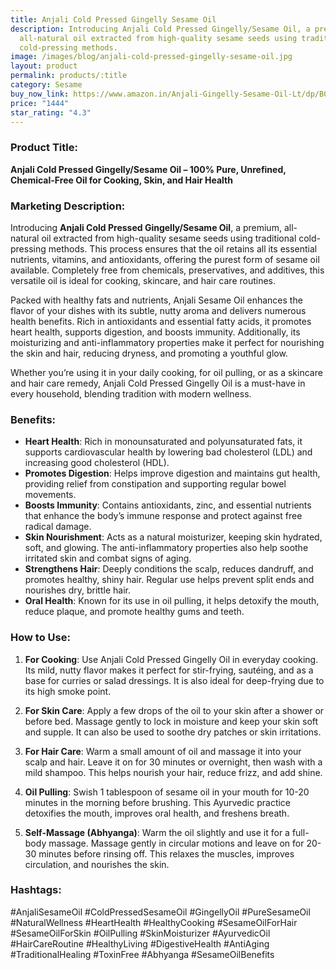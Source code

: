 ```yaml
---
title: Anjali Cold Pressed Gingelly Sesame Oil
description: Introducing Anjali Cold Pressed Gingelly/Sesame Oil, a premium,
  all-natural oil extracted from high-quality sesame seeds using traditional
  cold-pressing methods.
image: /images/blog/anjali-cold-pressed-gingelly-sesame-oil.jpg
layout: product
permalink: products/:title
category: Sesame
buy_now_link: https://www.amazon.in/Anjali-Gingelly-Sesame-Oil-Lt/dp/B0837ST4ST/ref=sr_1_2_sspa?crid=A4KOR1T28SZX&tag=ayushmonk-21
price: "1444"
star_rating: "4.3"
---
```

### Product Title:
**Anjali Cold Pressed Gingelly/Sesame Oil – 100% Pure, Unrefined, Chemical-Free Oil for Cooking, Skin, and Hair Health**

### Marketing Description:
Introducing **Anjali Cold Pressed Gingelly/Sesame Oil**, a premium, all-natural oil extracted from high-quality sesame seeds using traditional cold-pressing methods. This process ensures that the oil retains all its essential nutrients, vitamins, and antioxidants, offering the purest form of sesame oil available. Completely free from chemicals, preservatives, and additives, this versatile oil is ideal for cooking, skincare, and hair care routines.

Packed with healthy fats and nutrients, Anjali Sesame Oil enhances the flavor of your dishes with its subtle, nutty aroma and delivers numerous health benefits. Rich in antioxidants and essential fatty acids, it promotes heart health, supports digestion, and boosts immunity. Additionally, its moisturizing and anti-inflammatory properties make it perfect for nourishing the skin and hair, reducing dryness, and promoting a youthful glow.

Whether you’re using it in your daily cooking, for oil pulling, or as a skincare and hair care remedy, Anjali Cold Pressed Gingelly Oil is a must-have in every household, blending tradition with modern wellness.

### Benefits:
- **Heart Health**: Rich in monounsaturated and polyunsaturated fats, it supports cardiovascular health by lowering bad cholesterol (LDL) and increasing good cholesterol (HDL).
- **Promotes Digestion**: Helps improve digestion and maintains gut health, providing relief from constipation and supporting regular bowel movements.
- **Boosts Immunity**: Contains antioxidants, zinc, and essential nutrients that enhance the body’s immune response and protect against free radical damage.
- **Skin Nourishment**: Acts as a natural moisturizer, keeping skin hydrated, soft, and glowing. The anti-inflammatory properties also help soothe irritated skin and combat signs of aging.
- **Strengthens Hair**: Deeply conditions the scalp, reduces dandruff, and promotes healthy, shiny hair. Regular use helps prevent split ends and nourishes dry, brittle hair.
- **Oral Health**: Known for its use in oil pulling, it helps detoxify the mouth, reduce plaque, and promote healthy gums and teeth.

### How to Use:
1. **For Cooking**: Use Anjali Cold Pressed Gingelly Oil in everyday cooking. Its mild, nutty flavor makes it perfect for stir-frying, sautéing, and as a base for curries or salad dressings. It is also ideal for deep-frying due to its high smoke point.
   
2. **For Skin Care**: Apply a few drops of the oil to your skin after a shower or before bed. Massage gently to lock in moisture and keep your skin soft and supple. It can also be used to soothe dry patches or skin irritations.

3. **For Hair Care**: Warm a small amount of oil and massage it into your scalp and hair. Leave it on for 30 minutes or overnight, then wash with a mild shampoo. This helps nourish your hair, reduce frizz, and add shine.

4. **Oil Pulling**: Swish 1 tablespoon of sesame oil in your mouth for 10-20 minutes in the morning before brushing. This Ayurvedic practice detoxifies the mouth, improves oral health, and freshens breath.

5. **Self-Massage (Abhyanga)**: Warm the oil slightly and use it for a full-body massage. Massage gently in circular motions and leave on for 20-30 minutes before rinsing off. This relaxes the muscles, improves circulation, and nourishes the skin.

### Hashtags:
#AnjaliSesameOil #ColdPressedSesameOil #GingellyOil #PureSesameOil #NaturalWellness #HeartHealth #HealthyCooking #SesameOilForHair #SesameOilForSkin #OilPulling #SkinMoisturizer #AyurvedicOil #HairCareRoutine #HealthyLiving #DigestiveHealth #AntiAging #TraditionalHealing #ToxinFree #Abhyanga #SesameOilBenefits
